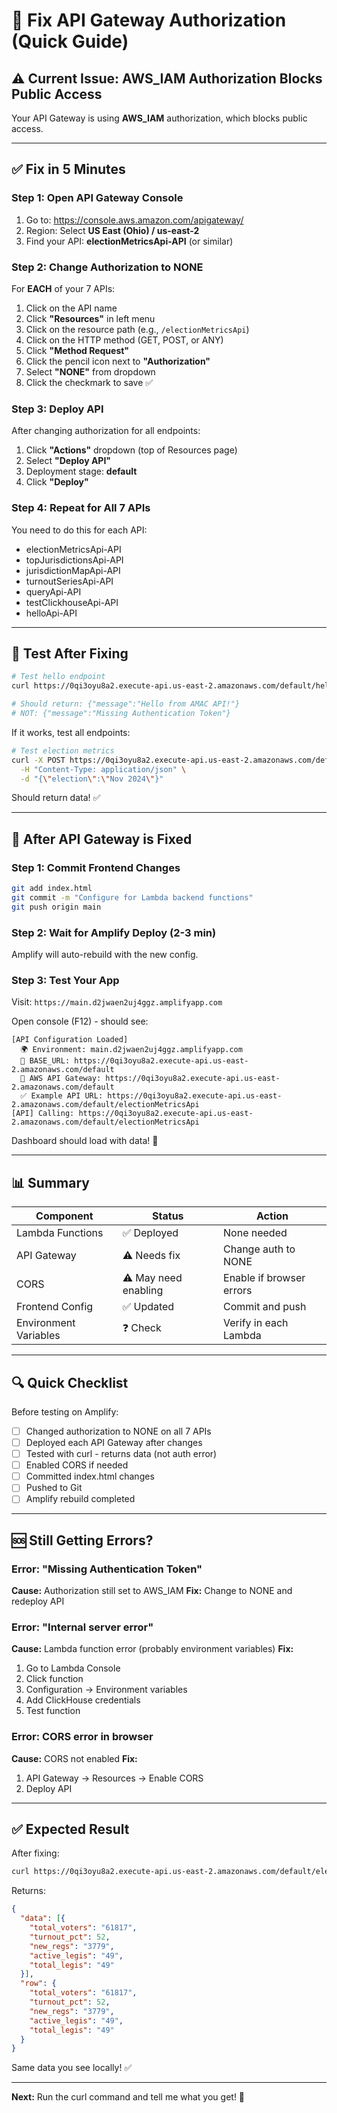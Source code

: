 # 🔧 Fix API Gateway Authorization (Quick Guide)

## ⚠️ Current Issue: AWS_IAM Authorization Blocks Public Access

Your API Gateway is using **AWS_IAM** authorization, which blocks public access.

---

## ✅ Fix in 5 Minutes

### Step 1: Open API Gateway Console

1. Go to: https://console.aws.amazon.com/apigateway/
2. Region: Select **US East (Ohio) / us-east-2**
3. Find your API: **electionMetricsApi-API** (or similar)

### Step 2: Change Authorization to NONE

For **EACH** of your 7 APIs:

1. Click on the API name
2. Click **"Resources"** in left menu
3. Click on the resource path (e.g., `/electionMetricsApi`)
4. Click on the HTTP method (GET, POST, or ANY)
5. Click **"Method Request"**
6. Click the pencil icon next to **"Authorization"**
7. Select **"NONE"** from dropdown
8. Click the checkmark to save ✅

### Step 3: Deploy API

After changing authorization for all endpoints:

1. Click **"Actions"** dropdown (top of Resources page)
2. Select **"Deploy API"**
3. Deployment stage: **default**
4. Click **"Deploy"**

### Step 4: Repeat for All 7 APIs

You need to do this for each API:
- electionMetricsApi-API
- topJurisdictionsApi-API
- jurisdictionMapApi-API
- turnoutSeriesApi-API
- queryApi-API
- testClickhouseApi-API
- helloApi-API

---

## 🧪 Test After Fixing

```bash
# Test hello endpoint
curl https://0qi3oyu8a2.execute-api.us-east-2.amazonaws.com/default/helloApi

# Should return: {"message":"Hello from AMAC API!"}
# NOT: {"message":"Missing Authentication Token"}
```

If it works, test all endpoints:

```bash
# Test election metrics
curl -X POST https://0qi3oyu8a2.execute-api.us-east-2.amazonaws.com/default/electionMetricsApi \
  -H "Content-Type: application/json" \
  -d "{\"election\":\"Nov 2024\"}"
```

Should return data! ✅

---

## 🚀 After API Gateway is Fixed

### Step 1: Commit Frontend Changes

```bash
git add index.html
git commit -m "Configure for Lambda backend functions"
git push origin main
```

### Step 2: Wait for Amplify Deploy (2-3 min)

Amplify will auto-rebuild with the new config.

### Step 3: Test Your App

Visit: `https://main.d2jwaen2uj4ggz.amplifyapp.com`

Open console (F12) - should see:

```
[API Configuration Loaded]
  🌍 Environment: main.d2jwaen2uj4ggz.amplifyapp.com
  📍 BASE_URL: https://0qi3oyu8a2.execute-api.us-east-2.amazonaws.com/default
  🔗 AWS API Gateway: https://0qi3oyu8a2.execute-api.us-east-2.amazonaws.com/default
  ✅ Example API URL: https://0qi3oyu8a2.execute-api.us-east-2.amazonaws.com/default/electionMetricsApi
[API] Calling: https://0qi3oyu8a2.execute-api.us-east-2.amazonaws.com/default/electionMetricsApi
```

Dashboard should load with data! 🎉

---

## 📊 Summary

| Component | Status | Action |
|-----------|--------|--------|
| Lambda Functions | ✅ Deployed | None needed |
| API Gateway | ⚠️ Needs fix | Change auth to NONE |
| CORS | ⚠️ May need enabling | Enable if browser errors |
| Frontend Config | ✅ Updated | Commit and push |
| Environment Variables | ❓ Check | Verify in each Lambda |

---

## 🔍 Quick Checklist

Before testing on Amplify:

- [ ] Changed authorization to NONE on all 7 APIs
- [ ] Deployed each API Gateway after changes
- [ ] Tested with curl - returns data (not auth error)
- [ ] Enabled CORS if needed
- [ ] Committed index.html changes
- [ ] Pushed to Git
- [ ] Amplify rebuild completed

---

## 🆘 Still Getting Errors?

### Error: "Missing Authentication Token"

**Cause:** Authorization still set to AWS_IAM
**Fix:** Change to NONE and redeploy API

### Error: "Internal server error"

**Cause:** Lambda function error (probably environment variables)
**Fix:** 
1. Go to Lambda Console
2. Click function
3. Configuration → Environment variables
4. Add ClickHouse credentials
5. Test function

### Error: CORS error in browser

**Cause:** CORS not enabled
**Fix:**
1. API Gateway → Resources → Enable CORS
2. Deploy API

---

## ✅ Expected Result

After fixing:

```bash
curl https://0qi3oyu8a2.execute-api.us-east-2.amazonaws.com/default/electionMetricsApi
```

Returns:
```json
{
  "data": [{
    "total_voters": "61817",
    "turnout_pct": 52,
    "new_regs": "3779",
    "active_legis": "49",
    "total_legis": "49"
  }],
  "row": {
    "total_voters": "61817",
    "turnout_pct": 52,
    "new_regs": "3779",
    "active_legis": "49",
    "total_legis": "49"
  }
}
```

Same data you see locally! ✅

---

**Next:** Run the curl command and tell me what you get! 🚀

